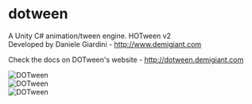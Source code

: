 # dotween

A Unity C# animation/tween engine. HOTween v2  
Developed by Daniele Giardini - http://www.demigiant.com

Check the docs on DOTween's website - http://dotween.demigiant.com

![DOTween](screenshots/splash_dotween.png "DOTween")  
![DOTween](screenshots/splash_shortcuts.png "DOTween")  
![DOTween](screenshots/splash_lambda.png "DOTween")  
